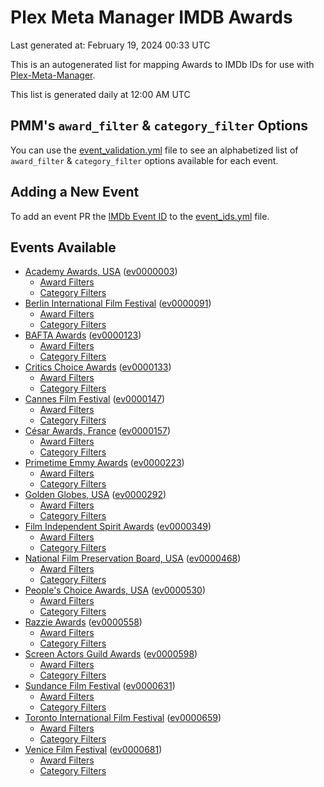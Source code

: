 # Plex Meta Manager IMDB Awards

Last generated at: February 19, 2024 00:33 UTC

This is an autogenerated list for mapping Awards to IMDb IDs for use with [Plex-Meta-Manager](https://github.com/meisnate12/Plex-Meta-Manager).

This list is generated daily at 12:00 AM UTC 

## PMM's `award_filter` & `category_filter` Options

You can use the [event_validation.yml](https://github.com/meisnate12/PMM-IMDb-Awards/blob/master/event_validation.yml) file to see an alphabetized list of `award_filter` & `category_filter` options available for each event.

## Adding a New Event

To add an event PR the [IMDb Event ID](https://www.imdb.com/event/all/) to the [event_ids.yml](https://github.com/meisnate12/PMM-IMDb-Awards/blob/master/event_ids.yml) file.

## Events Available

* [Academy Awards, USA](https://www.imdb.com/event/ev0000003) ([ev0000003](https://github.com/meisnate12/PMM-IMDb-Awards/blob/master/event_validation.yml#L1))
  * [Award Filters](https://github.com/meisnate12/PMM-IMDb-Awards/blob/master/event_validation.yml#L6)
  * [Category Filters](https://github.com/meisnate12/PMM-IMDb-Awards/blob/master/event_validation.yml#L14)
* [Berlin International Film Festival](https://www.imdb.com/event/ev0000091) ([ev0000091](https://github.com/meisnate12/PMM-IMDb-Awards/blob/master/event_validation.yml#L148))
  * [Award Filters](https://github.com/meisnate12/PMM-IMDb-Awards/blob/master/event_validation.yml#L152)
  * [Category Filters](https://github.com/meisnate12/PMM-IMDb-Awards/blob/master/event_validation.yml#L342)
* [BAFTA Awards](https://www.imdb.com/event/ev0000123) ([ev0000123](https://github.com/meisnate12/PMM-IMDb-Awards/blob/master/event_validation.yml#L611))
  * [Award Filters](https://github.com/meisnate12/PMM-IMDb-Awards/blob/master/event_validation.yml#L616)
  * [Category Filters](https://github.com/meisnate12/PMM-IMDb-Awards/blob/master/event_validation.yml#L648)
* [Critics Choice Awards](https://www.imdb.com/event/ev0000133) ([ev0000133](https://github.com/meisnate12/PMM-IMDb-Awards/blob/master/event_validation.yml#L1130))
  * [Award Filters](https://github.com/meisnate12/PMM-IMDb-Awards/blob/master/event_validation.yml#L1133)
  * [Category Filters](https://github.com/meisnate12/PMM-IMDb-Awards/blob/master/event_validation.yml#L1138)
* [Cannes Film Festival](https://www.imdb.com/event/ev0000147) ([ev0000147](https://github.com/meisnate12/PMM-IMDb-Awards/blob/master/event_validation.yml#L1239))
  * [Award Filters](https://github.com/meisnate12/PMM-IMDb-Awards/blob/master/event_validation.yml#L1244)
  * [Category Filters](https://github.com/meisnate12/PMM-IMDb-Awards/blob/master/event_validation.yml#L1406)
* [César Awards, France](https://www.imdb.com/event/ev0000157) ([ev0000157](https://github.com/meisnate12/PMM-IMDb-Awards/blob/master/event_validation.yml#L1631))
  * [Award Filters](https://github.com/meisnate12/PMM-IMDb-Awards/blob/master/event_validation.yml#L1634)
  * [Category Filters](https://github.com/meisnate12/PMM-IMDb-Awards/blob/master/event_validation.yml#L1639)
* [Primetime Emmy Awards](https://www.imdb.com/event/ev0000223) ([ev0000223](https://github.com/meisnate12/PMM-IMDb-Awards/blob/master/event_validation.yml#L1696))
  * [Award Filters](https://github.com/meisnate12/PMM-IMDb-Awards/blob/master/event_validation.yml#L1701)
  * [Category Filters](https://github.com/meisnate12/PMM-IMDb-Awards/blob/master/event_validation.yml#L1708)
* [Golden Globes, USA](https://www.imdb.com/event/ev0000292) ([ev0000292](https://github.com/meisnate12/PMM-IMDb-Awards/blob/master/event_validation.yml#L2909))
  * [Award Filters](https://github.com/meisnate12/PMM-IMDb-Awards/blob/master/event_validation.yml#L2914)
  * [Category Filters](https://github.com/meisnate12/PMM-IMDb-Awards/blob/master/event_validation.yml#L2922)
* [Film Independent Spirit Awards](https://www.imdb.com/event/ev0000349) ([ev0000349](https://github.com/meisnate12/PMM-IMDb-Awards/blob/master/event_validation.yml#L3088))
  * [Award Filters](https://github.com/meisnate12/PMM-IMDb-Awards/blob/master/event_validation.yml#L3091)
  * [Category Filters](https://github.com/meisnate12/PMM-IMDb-Awards/blob/master/event_validation.yml#L3100)
* [National Film Preservation Board, USA](https://www.imdb.com/event/ev0000468) ([ev0000468](https://github.com/meisnate12/PMM-IMDb-Awards/blob/master/event_validation.yml#L3140))
  * [Award Filters](https://github.com/meisnate12/PMM-IMDb-Awards/blob/master/event_validation.yml#L3143)
  * [Category Filters](https://github.com/meisnate12/PMM-IMDb-Awards/blob/master/event_validation.yml#L3145)
* [People's Choice Awards, USA](https://www.imdb.com/event/ev0000530) ([ev0000530](https://github.com/meisnate12/PMM-IMDb-Awards/blob/master/event_validation.yml#L3148))
  * [Award Filters](https://github.com/meisnate12/PMM-IMDb-Awards/blob/master/event_validation.yml#L3151)
  * [Category Filters](https://github.com/meisnate12/PMM-IMDb-Awards/blob/master/event_validation.yml#L3154)
* [Razzie Awards](https://www.imdb.com/event/ev0000558) ([ev0000558](https://github.com/meisnate12/PMM-IMDb-Awards/blob/master/event_validation.yml#L3396))
  * [Award Filters](https://github.com/meisnate12/PMM-IMDb-Awards/blob/master/event_validation.yml#L3399)
  * [Category Filters](https://github.com/meisnate12/PMM-IMDb-Awards/blob/master/event_validation.yml#L3404)
* [Screen Actors Guild Awards](https://www.imdb.com/event/ev0000598) ([ev0000598](https://github.com/meisnate12/PMM-IMDb-Awards/blob/master/event_validation.yml#L3444))
  * [Award Filters](https://github.com/meisnate12/PMM-IMDb-Awards/blob/master/event_validation.yml#L3447)
  * [Category Filters](https://github.com/meisnate12/PMM-IMDb-Awards/blob/master/event_validation.yml#L3449)
* [Sundance Film Festival](https://www.imdb.com/event/ev0000631) ([ev0000631](https://github.com/meisnate12/PMM-IMDb-Awards/blob/master/event_validation.yml#L3475))
  * [Award Filters](https://github.com/meisnate12/PMM-IMDb-Awards/blob/master/event_validation.yml#L3478)
  * [Category Filters](https://github.com/meisnate12/PMM-IMDb-Awards/blob/master/event_validation.yml#L3528)
* [Toronto International Film Festival](https://www.imdb.com/event/ev0000659) ([ev0000659](https://github.com/meisnate12/PMM-IMDb-Awards/blob/master/event_validation.yml#L3640))
  * [Award Filters](https://github.com/meisnate12/PMM-IMDb-Awards/blob/master/event_validation.yml#L3643)
  * [Category Filters](https://github.com/meisnate12/PMM-IMDb-Awards/blob/master/event_validation.yml#L3693)
* [Venice Film Festival](https://www.imdb.com/event/ev0000681) ([ev0000681](https://github.com/meisnate12/PMM-IMDb-Awards/blob/master/event_validation.yml#L3763))
  * [Award Filters](https://github.com/meisnate12/PMM-IMDb-Awards/blob/master/event_validation.yml#L3768)
  * [Category Filters](https://github.com/meisnate12/PMM-IMDb-Awards/blob/master/event_validation.yml#L4101)
